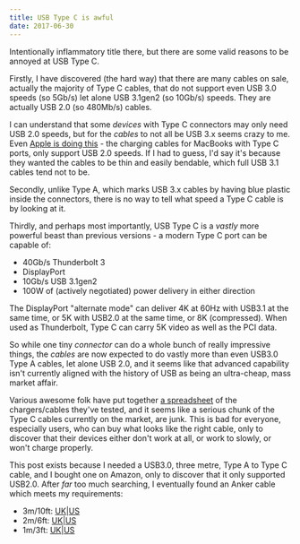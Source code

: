 ```yaml
---
title: USB Type C is awful
date: 2017-06-30
---
```


Intentionally inflammatory title there, but there are some valid reasons to be annoyed at USB Type C.

Firstly, I have discovered (the hard way) that there are many cables on sale, actually the majority of Type C cables, that do not support even USB 3.0 speeds (so 5Gb/s) let alone USB 3.1gen2 (so 10Gb/s) speeds. They are actually USB 2.0 (so 480Mb/s) cables.

I can understand that some *devices* with Type C connectors may only need USB 2.0 speeds, but for the *cables* to not all be USB 3.x seems crazy to me. Even [Apple is doing this](https://www.apple.com/shop/product/MLL82AM/A/usb-c-charge-cable-2-m) - the charging cables for MacBooks with Type C ports, only support USB 2.0 speeds. If I had to guess, I'd say it's because they wanted the cables to be thin and easily bendable, which full USB 3.1 cables tend not to be.

Secondly, unlike Type A, which marks USB 3.x cables by having blue plastic inside the connectors, there is no way to tell what speed a Type C cable is by looking at it.

Thirdly, and perhaps most importantly, USB Type C is a *vastly* more powerful beast than previous versions - a modern Type C port can be capable of:

 * 40Gb/s Thunderbolt 3
 * DisplayPort
 * 10Gb/s USB 3.1gen2
 * 100W of (actively negotiated) power delivery in either direction

The DisplayPort "alternate mode" can deliver 4K at 60Hz with USB3.1 at the same time, or 5K with USB2.0 at the same time, or 8K (compressed). When used as Thunderbolt, Type C can carry 5K video as well as the PCI data.

So while one tiny *connector* can do a whole bunch of really impressive things, the *cables* are now expected to do vastly more than even USB3.0 Type A cables, let alone USB 2.0, and it seems like that advanced capability isn't currently aligned with the history of USB as being an ultra-cheap, mass market affair.

Various awesome folk have put together [a spreadsheet](https://docs.google.com/spreadsheets/u/1/d/1vnpEXfo2HCGADdd9G2x9dMDWqENiY2kgBJUu29f_TX8/pubhtml#) of the chargers/cables they've tested, and it seems like a serious chunk of the Type C cables currently on the market, are junk. This is bad for everyone, especially users, who can buy what looks like the right cable, only to discover that their devices either don't work at all, or work to slowly, or won't charge properly.

This post exists because I needed a USB3.0, three metre, Type A to Type C cable, and I bought one on Amazon, only to discover that it only supported USB2.0. After *far* too much searching, I eventually found an Anker cable which meets my requirements:

* 3m/10ft: [UK](http://amzn.to/2t7scp2)|[US](http://amzn.to/2trgUyd)
* 2m/6ft: [UK](http://amzn.to/2t82PU0)|[US](http://amzn.to/2s8DRm8)
* 1m/3ft: [UK](http://amzn.to/2stsrbV)|[US](http://amzn.to/2snLzwR)

